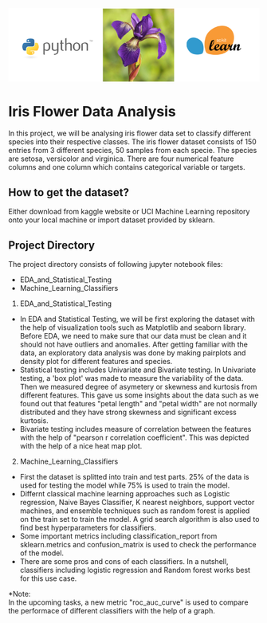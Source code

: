 <p align="center">
  <img src='images/iris-python.png'>
</p>

# Iris Flower Data Analysis
In this project, we will be analysing iris flower data set to classify different species into their respective classes. The iris flower dataset consists of 150 entries from 3 different species, 50 samples from each specie. The species are setosa, versicolor and virginica. There are four numerical feature columns and one column which contains categorical variable or targets.

## How to get the dataset?
Either download from kaggle website or UCI Machine Learning repository onto your local machine or import dataset provided by sklearn. 

## Project Directory 
The project directory consists of following jupyter notebook files:
* EDA_and_Statistical_Testing 
* Machine_Learning_Classifiers

1. EDA_and_Statistical_Testing
* In EDA and Statistical Testing, we will be first exploring the dataset with the help of visualization tools such as Matplotlib and seaborn library. Before EDA, we need to make   sure that our data must be clean and it should not have outliers and anomalies. After getting familiar with the data, an exploratory data analysis was done by making pairplots and density plot for different features and species. 
* Statistical testing includes Univariate and Bivariate testing. In Univariate testing, a 'box plot' was made to measure the variability of the data. Then we measured degree of asymetery or skewness and kurtosis from different features. This gave us some insights about the data such as we found out that features "petal length" and "petal width" are not normally distributed and they have strong skewness and significant excess kurtosis.
* Bivariate testing includes measure of correlation between the features with the help of "pearson r correlation coefficient". This was depicted with the help of a nice heat map plot. 

2. Machine_Learning_Classifiers
* First the dataset is splitted into train and test parts. 25% of the data is used for testing the model while 75% is used to train the model. 
* Differnt classical machine learning approaches such as Logistic regression, Naive Bayes Classifier, K nearest neighbors, support vector machines, and ensemble techniques such as random forest is applied on the train set to train the model. A grid search algorithm is also used to find best hyperparameters for classifiers. 
* Some important metrics including classification_report from sklearn.metrics and confusion_matrix is used to check the performance of the model. 
* There are some pros and cons of each classifiers. In a nutshell, classifiers including logistic regression and Random forest works best for this use case.  

*Note: 
<br>
In the upcoming tasks, a new metric "roc_auc_curve" is used to compare the performace of different classifiers with the help of a graph. 
